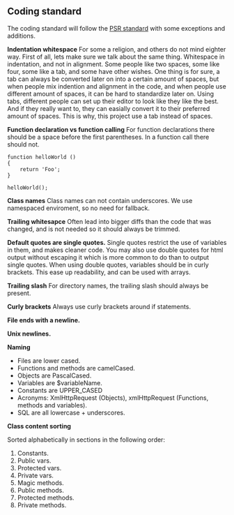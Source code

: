 Coding standard
---------------

The coding standard will follow the [PSR standard](http://www.php-fig.org/) with some exceptions and additions.

**Indentation whitespace**
For some a religion, and others do not mind eighter way. First of all, lets make sure we talk about the same thing. Whitespace in indentation, and not in alignment. Some people like two spaces, some like four, some like a tab, and some have other wishes. One thing is for sure, a tab can always be converted later on into a certain amount of spaces, but when people mix indention and alignment in the code, and when people use different amount of spaces, it can be hard to standardize later on. Using tabs, different people can set up their editor to look like they like the best. And if they really want to, they can easially convert it to their preferred amount of spaces. This is why, this project use a tab instead of spaces.

**Function declaration vs function calling**
For function declarations there should be a space before the first parentheses. In a function call there should not.

	function helloWorld ()
	{
		return 'Foo';
	}

	helloWorld();

**Class names**
Class names can not contain underscores. We use namespaced enviroment, so no need for fallback.

**Trailing whitesapce**
Often lead into bigger diffs than the code that was changed, and is not needed so it should always be trimmed.

**Default quotes are single quotes.**
Single quotes restrict the use of variables in them, and makes cleaner code. You may also use double quotes for html output without escaping it which is more common to do than to output single quotes. When using double quotes, variables should be in curly brackets. This ease up readability, and can be used with arrays.

**Trailing slash**
For directory names, the trailing slash should always be present.

**Curly brackets**
Always use curly brackets around if statements.

**File ends with a newline.**

**Unix newlines.**

**Naming**

- Files are lower cased.
- Functions and methods are camelCased.
- Objects are PascalCased.
- Variables are $variableName.
- Constants are UPPER_CASED
- Acronyms: XmlHttpRequest (Objects), xmlHttpRequest (Functions, methods and variables).
- SQL are all lowercase + underscores.

**Class content sorting**

Sorted alphabetically in sections in the following order:

1. Constants.
2. Public vars.
3. Protected vars.
4. Private vars.
5. Magic methods.
6. Public methods.
7. Protected methods.
8. Private methods.
